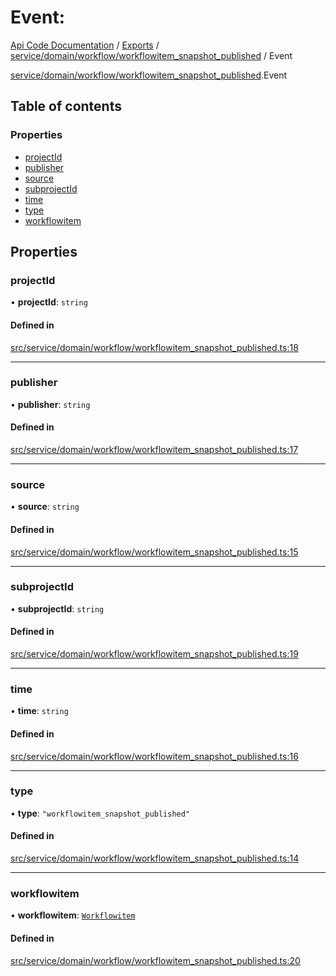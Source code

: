# Event: 
 
[Api Code Documentation](../README.md) / [Exports](../modules.md) / [service/domain/workflow/workflowitem\_snapshot\_published](../modules/service_domain_workflow_workflowitem_snapshot_published.md) / Event

[service/domain/workflow/workflowitem\_snapshot\_published](../modules/service_domain_workflow_workflowitem_snapshot_published.md).Event

## Table of contents

### Properties

- [projectId](service_domain_workflow_workflowitem_snapshot_published.Event.md#projectid)
- [publisher](service_domain_workflow_workflowitem_snapshot_published.Event.md#publisher)
- [source](service_domain_workflow_workflowitem_snapshot_published.Event.md#source)
- [subprojectId](service_domain_workflow_workflowitem_snapshot_published.Event.md#subprojectid)
- [time](service_domain_workflow_workflowitem_snapshot_published.Event.md#time)
- [type](service_domain_workflow_workflowitem_snapshot_published.Event.md#type)
- [workflowitem](service_domain_workflow_workflowitem_snapshot_published.Event.md#workflowitem)

## Properties

### projectId

• **projectId**: `string`

#### Defined in

[src/service/domain/workflow/workflowitem_snapshot_published.ts:18](https://github.com/openkfw/TruBudget/blob/086d599/api/src/service/domain/workflow/workflowitem_snapshot_published.ts#L18)

___

### publisher

• **publisher**: `string`

#### Defined in

[src/service/domain/workflow/workflowitem_snapshot_published.ts:17](https://github.com/openkfw/TruBudget/blob/086d599/api/src/service/domain/workflow/workflowitem_snapshot_published.ts#L17)

___

### source

• **source**: `string`

#### Defined in

[src/service/domain/workflow/workflowitem_snapshot_published.ts:15](https://github.com/openkfw/TruBudget/blob/086d599/api/src/service/domain/workflow/workflowitem_snapshot_published.ts#L15)

___

### subprojectId

• **subprojectId**: `string`

#### Defined in

[src/service/domain/workflow/workflowitem_snapshot_published.ts:19](https://github.com/openkfw/TruBudget/blob/086d599/api/src/service/domain/workflow/workflowitem_snapshot_published.ts#L19)

___

### time

• **time**: `string`

#### Defined in

[src/service/domain/workflow/workflowitem_snapshot_published.ts:16](https://github.com/openkfw/TruBudget/blob/086d599/api/src/service/domain/workflow/workflowitem_snapshot_published.ts#L16)

___

### type

• **type**: ``"workflowitem_snapshot_published"``

#### Defined in

[src/service/domain/workflow/workflowitem_snapshot_published.ts:14](https://github.com/openkfw/TruBudget/blob/086d599/api/src/service/domain/workflow/workflowitem_snapshot_published.ts#L14)

___

### workflowitem

• **workflowitem**: [`Workflowitem`](service_domain_workflow_workflowitem.Workflowitem.md)

#### Defined in

[src/service/domain/workflow/workflowitem_snapshot_published.ts:20](https://github.com/openkfw/TruBudget/blob/086d599/api/src/service/domain/workflow/workflowitem_snapshot_published.ts#L20)
